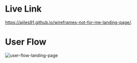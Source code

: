 # Live Link
https://ajiles91.github.io/wireframes-not-for-me-landing-page/.

# User Flow
![user-flow-landing-page](https://user-images.githubusercontent.com/15656643/64931492-e41cb200-d806-11e9-9ae6-fbef333b1928.jpg)